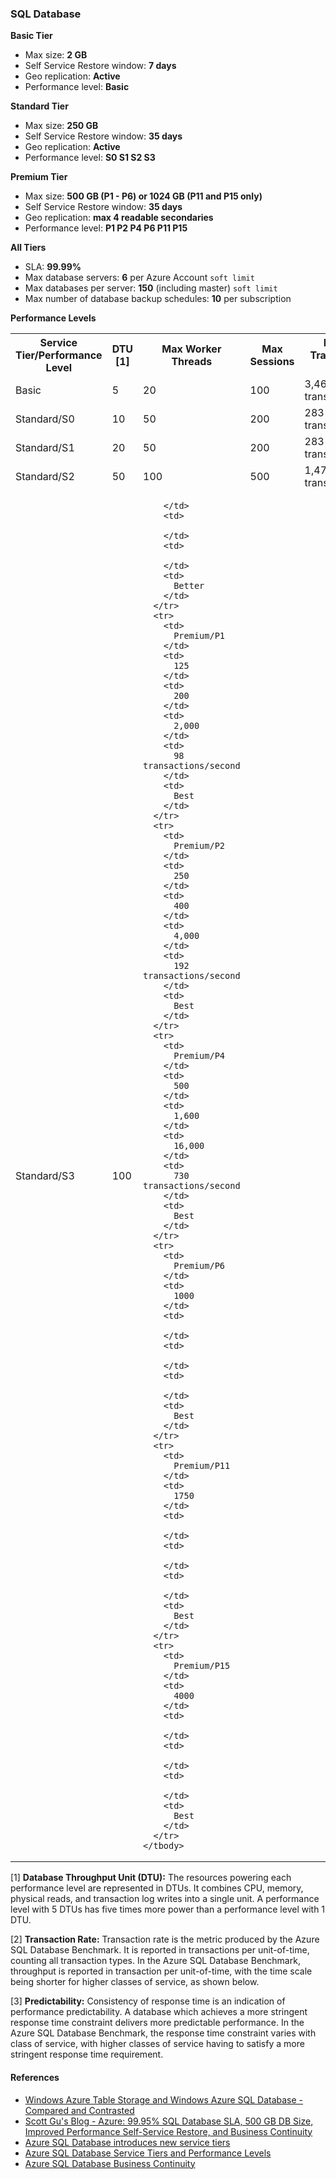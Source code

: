 ﻿### SQL Database

__Basic Tier__

* Max size: __2 GB__
* Self Service Restore window: __7 days__
* Geo replication: __Active__
* Performance level: __Basic__

__Standard Tier__

* Max size: __250 GB__
* Self Service Restore window: __35 days__
* Geo replication: __Active__
* Performance level: __S0 S1 S2 S3__

__Premium Tier__

* Max size: __500 GB (P1 - P6) or 1024 GB (P11 and P15 only)__
* Self Service Restore window: __35 days__
* Geo replication: __max 4 readable secondaries__
* Performance level: __P1 P2 P4 P6 P11 P15__

__All Tiers__

* SLA: __99.99%__
* Max database servers: __6__ per Azure Account `soft limit`
* Max databases per server: __150__ (including master) `soft limit`
* Max number of database backup schedules: __10__ per subscription
 
__Performance Levels__

<table>
    <tbody>
      <tr>
        <th>
          Service Tier/Performance Level
        </th>
        <th>
          DTU [1]
        </th>
        <th>
          Max
          Worker
          Threads
        </th>
        <th>
          Max
          Sessions
        </th>
        <th>
          Benchmark Transaction Rate [2]
        </th>
        <th>
          Predictability [3]
        </th>
      </tr>
      <tr>
        <td>
          Basic
        </td>
        <td>
          5
        </td>
        <td>
          20
        </td>
        <td>
          100
        </td>
        <td>
          3,467 transactions/hour
        </td>
        <td>
          Good
        </td>
      </tr>
      <tr>
        <td>
          Standard/S0
        </td>
        <td>
          10
        </td>
        <td>
          50
        </td>
        <td>
          200
        </td>
        <td>
          283 transactions/minute
        </td>
        <td>
          Better
        </td>
      </tr>
      <tr>
        <td>
          Standard/S1
        </td>
        <td>
          20
        </td>
        <td>
          50
        </td>
        <td>
          200
        </td>
        <td>
          283 transactions/minute
        </td>
        <td>
          Better
        </td>
      </tr>
      <tr>
        <td>
          Standard/S2
        </td>
        <td>
          50
        </td>
        <td>
          100
        </td>
        <td>
          500
        </td>
        <td>
          1,470 transactions/minute
        </td>
        <td>
          Better
        </td>
      </tr>
      <tr>
        <td>
          Standard/S3
        </td>
        <td>
          100
        </td>
        <td>
          
        </td>
        <td>
          
        </td>
        <td>
          
        </td>
        <td>
          Better
        </td>
      </tr>
      <tr>
        <td>
          Premium/P1
        </td>
        <td>
          125
        </td>
        <td>
          200
        </td>
        <td>
          2,000
        </td>
        <td>
          98 transactions/second 
        </td>
        <td>
          Best
        </td>
      </tr>
      <tr>
        <td>
          Premium/P2
        </td>
        <td>
          250
        </td>
        <td>
          400
        </td>
        <td>
          4,000
        </td>
        <td>
          192 transactions/second
        </td>
        <td>
          Best
        </td>
      </tr>
      <tr>
        <td>
          Premium/P4
        </td>
        <td>
          500
        </td>
        <td>
          1,600
        </td>
        <td>
          16,000
        </td>
        <td>
          730 transactions/second
        </td>
        <td>
          Best
        </td>
      </tr>
      <tr>
        <td>
          Premium/P6
        </td>
        <td>
          1000
        </td>
        <td>
          
        </td>
        <td>
          
        </td>
        <td>
          
        </td>
        <td>
          Best
        </td>
      </tr>
      <tr>
        <td>
          Premium/P11
        </td>
        <td>
          1750
        </td>
        <td>
          
        </td>
        <td>
          
        </td>
        <td>
          
        </td>
        <td>
          Best
        </td>
      </tr>
      <tr>
        <td>
          Premium/P15
        </td>
        <td>
          4000
        </td>
        <td>
          
        </td>
        <td>
          
        </td>
        <td>
          
        </td>
        <td>
          Best
        </td>
      </tr>
    </tbody>
</table>

[1] __Database Throughput Unit (DTU):__ The resources powering each performance level are represented in DTUs. It combines CPU, memory, physical reads, and transaction log writes into a single unit. A performance level with 5 DTUs has five times more power than a performance level with 1 DTU.

[2] __Transaction Rate:__ Transaction rate is the metric produced by the Azure SQL Database Benchmark. It is reported in transactions per unit-of-time, counting all transaction types. In the Azure SQL Database Benchmark, throughput is reported in transaction per unit-of-time, with the time scale being shorter for higher classes of service, as shown below.

[3] __Predictability:__ Consistency of response time is an indication of performance predictability. A database which achieves a more stringent response time constraint delivers more predictable performance. In the Azure SQL Database Benchmark, the response time constraint varies with class of service, with higher classes of service having to satisfy a more stringent response time requirement.

#### References

* [Windows Azure Table Storage and Windows Azure SQL Database - Compared and Contrasted](http://msdn.microsoft.com/library/azure/jj553018.aspx)
* [Scott Gu's Blog - Azure: 99.95% SQL Database SLA, 500 GB DB Size, Improved Performance Self-Service Restore, and Business Continuity](http://weblogs.asp.net/scottgu/archive/2014/04/29/azure-99-95-sql-database-sla-500-gb-db-size-improved-performance-self-service-restore-and-business-continuity.aspx)
* [Azure SQL Database introduces new service tiers](http://blogs.msdn.com/b/windowsazure/archive/2014/04/24/azure-sql-database-introduces-new-service-tiers.aspx)
* [Azure SQL Database Service Tiers and Performance Levels](http://msdn.microsoft.com/en-us/library/azure/dn741336.aspx)
* [Azure SQL Database Business Continuity](http://msdn.microsoft.com/library/azure/hh852669.aspx)
